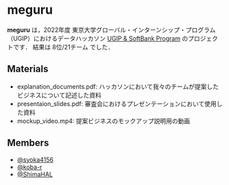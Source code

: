 # meguru
__meguru__ は，2022年度 東京大学グローバル・インターンシップ・プログラム（UGIP）におけるデータハッカソン [UGIP & SoftBank Program](https://www.u-tokyo.ac.jp/ja/students/special-activities/ugip_sb.html) のプロジェクトです．
結果は 8位/21チーム でした．

## Materials
- explanation_documents.pdf: ハッカソンにおいて我々のチームが提案したビジネスについて記述した資料
- presentaion_slides.pdf: 審査会におけるプレゼンテーションにおいて使用した資料
- mockup_video.mp4: 提案ビジネスのモックアップ説明用の動画

## Members
- [@syoka4156](https://github.com/syoka4156)
- [@koba-r](https://github.com/koba-r)
- [@ShimaHAL](https://github.com/ShimaHAL)
